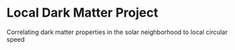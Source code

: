 # Local Dark Matter Project
Correlating dark matter properties in the solar neighborhood to local circular speed
